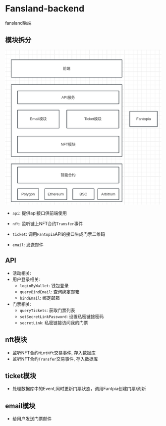 # Fansland-backend
fansland后端


## 模块拆分


![](./docs/imgs/fansland-arch.png)

- `api`: 提供api接口供前端使用

- `nft`: 监听链上NFT合约`Transfer`事件

- `ticket`: 调用`Fantopia`API的接口生成门票二维码

- `email`: 发送邮件


## API

- 活动相关:
  <!-- - `queryEventsInfo`: 查询活动信息 -->
- 用户登录相关:
  - `loginByWallet`: 钱包登录
  - `queryBindEmail`: 查询绑定邮箱
  - `bindEmail`: 绑定邮箱
- 门票相关:
  - `queryTickets`: 获取门票列表
  <!-- - `queryTicketQrCode`: 查询门票二维码 -->
  - `setSecretLinkPassword`: 设置私密链接密码
  - `secretLink`: 私密链接访问我的门票


## nft模块

- 监听NFT合约`MintNft`交易事件, 存入数据库
- 监听NFT合约`Transfer`交易事件, 存入数据库

## ticket模块

- 处理数据库中的Event,同时更新门票状态，调用Fantpia创建门票/刷新

## email模块

- 给用户发送门票邮件
